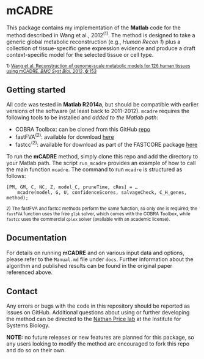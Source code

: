 # mCADRE

This package contains my implementation of the **Matlab** code for the method described in Wang et al., 2012<sup>(1)</sup>. The method is designed to take a generic global metabolic reconstruction (e.g., *Human Recon 1*) plus a collection of tissue-specific gene expression evidence and produce a draft context-specific model for the selected tissue or cell type.

<sup>1) [Wang et al. Reconstruction of genome-scale metabolic models for 126 human tissues using mCADRE. *BMC Syst Biol.* 2012, **6**:153](http://www.ncbi.nlm.nih.gov/pubmed/23234303)</sup>


## Getting started

All code was tested in **Matlab R2014a**, but should be compatible with earlier versions of the software (at least back to 2011-2012). `mcadre` requires the following tools to be installed and *added to the Matlab path*:  

+ COBRA Toolbox: can be cloned from this GitHub [repo](https://github.com/opencobra/cobratoolbox)  
+ fastFVA<sup>(2)</sup>: available for download [here](https://notendur.hi.is/ithiele/software/fastfva.html)
+ fastcc<sup>(2)</sup>: available for download as part of the FASTCORE package [here](http://wwwen.uni.lu/recherche/fstc/life_sciences_research_unit/research_areas/systems_biology/software)

To run the **mCADRE** method, simply clone this repo and add the directory to your Matlab path. The script `run_mcadre` provides an example of how to call the main function `mcadre`. The command to run `mcadre` is structured as follows:

```
[PM, GM, C, NC, Z, model_C, pruneTime, cRes] = …
    mcadre(model, G, U, confidenceScores, salvageCheck, C_H_genes, method);
```

<sup>2) The fastFVA and fastcc methods perform the same function, so only one is required; the `fastFVA` function uses the free `glpk` solver, which comes with the COBRA Toolbox, while `fastcc` uses the commercial `cplex` solver (available with an academic license).</sup>


## Documentation

For details on running **mCADRE** and on various input data and options, please refer to the `Manual.md` file under `docs`. Further information about the algorithm and published results can be found in the original paper referenced above.


## Contact

Any errors or bugs with the code in this repository should be reported as issues on GitHub. Additional questions about using or further developing the method can be directed to the [Nathan Price lab](mailto:nprice@systemsbiology.org) at the Institute for Systems Biology. 

**NOTE:** no future releases or new features are planned for this package, so any users looking to modify the method are encouraged to fork this repo and do so on their own. 